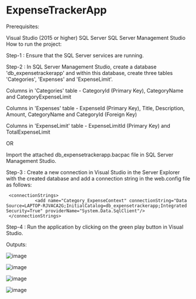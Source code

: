 # ExpenseTrackerApp

Prerequisites:

Visual Studio (2015 or higher)
SQL Server
SQL Server Management Studio
How to run the project:

Step-1 : Ensure that the SQL Server services are running.


Step-2 : In SQL Server Management Studio, create a database 'db_expensetrackerapp' and within this database, create three tables 'Categories', 'Expenses' and 'ExpenseLimit'.

Columns in 'Categories' table - CategoryId (Primary Key), CategoryName and CategoryExpenseLimit

Columns in 'Expenses' table - ExpenseId (Primary Key), Title, Description, Amount, CategoryName and CategoryId (Foreign Key)

Columns in 'ExpenseLimit' table - ExpenseLimitId (Primary Key) and TotalExpenseLimit

OR

Import the attached db_expensetrackerapp.bacpac file in SQL Server Management Studio.


Step-3 : Create a new connection in Visual Studio in the Server Explorer with the created database and add a connection string in the web.config file as follows:

     <connectionStrings>
               <add name="Category_ExpenseContext" connectionString="Data Source=LAPTOP-RJVACA2G;InitialCatalog=db_expensetrackerapp;Integrated Security=True" providerName="System.Data.SqlClient"/>
     </connectionStrings>
     
     
Step-4 : Run the application by clicking on the green play button in Visual Studio.


Outputs:

![image](https://user-images.githubusercontent.com/71223672/212386185-2640e9f0-236e-4894-9c13-fd5ee740c884.png)


![image](https://user-images.githubusercontent.com/71223672/212386266-745069ef-9202-4890-a39a-b4209286bcee.png)


![image](https://user-images.githubusercontent.com/71223672/212386338-b118ad51-125b-4ed5-a89b-a719c4372da6.png)


![image](https://user-images.githubusercontent.com/71223672/212386435-928a5e54-edcb-4125-bda9-dcfd69c56dfe.png)




